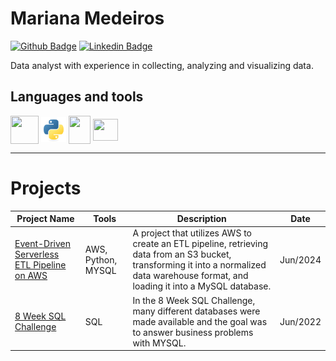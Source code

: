 # Mariana Medeiros

[![Github Badge](https://img.shields.io/badge/-Github-000?style=flat-square&logo=Github&logoColor=white&link=https://github.com/marianamannes)](https://github.com/marianamannes)
[![Linkedin Badge](https://img.shields.io/badge/-LinkedIn-blue?style=flat-square&logo=Linkedin&logoColor=white&link=https://www.linkedin.com/in/marianamdeiros/)](https://www.linkedin.com/in/marianamdeiros/)

Data analyst with experience in collecting, analyzing and visualizing data.

## Languages and tools
<div style="display: inline_block">
  <img align="center" height="45" width="45" src="https://icons.veryicon.com/png/o/application/designer-icon/sql-5.png">
  <img align="center" height="40" width="40" src="https://raw.githubusercontent.com/devicons/devicon/master/icons/python/python-original.svg">
  <img align="center" height="45" width=35" src="https://cdn.worldvectorlogo.com/logos/metabase.svg">
  <img align="center" height="35" width="40" src="https://upload.wikimedia.org/wikipedia/commons/thumb/c/cf/New_Power_BI_Logo.svg/630px-New_Power_BI_Logo.svg.png.png">
</div>

***

# Projects

|Project Name|Tools|Description|Date|
|-----|-----|-----|-----|
|[Event-Driven Serverless ETL Pipeline on AWS](https://github.com/marianamannes/aws-etl-pipeline)|AWS, Python, MYSQL|A project that utilizes AWS to create an ETL pipeline, retrieving data from an S3 bucket, transforming it into a normalized data warehouse format, and loading it into a MySQL database.|Jun/2024|
|[8 Week SQL Challenge](https://github.com/marianamannes/8-week-sql-challenge)|SQL|In the 8 Week SQL Challenge, many different databases were made available and the goal was to answer business problems with MYSQL.|Jun/2022|
